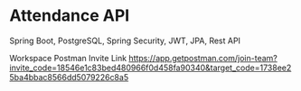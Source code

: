 # Attendance API
Spring Boot, PostgreSQL, Spring Security, JWT, JPA, Rest API

Workspace Postman Invite Link
https://app.getpostman.com/join-team?invite_code=18546e1c83bed480966f0d458fa90340&target_code=1738ee25ba4bbac8566dd5079226c8a5
